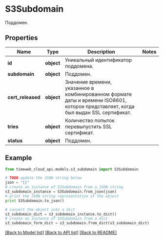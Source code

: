 # S3Subdomain

Поддомен.

## Properties
Name | Type | Description | Notes
------------ | ------------- | ------------- | -------------
**id** | **object** | Уникальный идентификатор поддомена. | 
**subdomain** | **object** | Поддомен. | 
**cert_released** | **object** | Значение времени, указанное в комбинированном формате даты и времени ISO8601, которое представляет, когда был выдан SSL сертификат. | 
**tries** | **object** | Количество попыток перевыпустить SSL сертификат. | 
**status** | **object** | Поддомен. | 

## Example

```python
from timeweb_cloud_api.models.s3_subdomain import S3Subdomain

# TODO update the JSON string below
json = "{}"
# create an instance of S3Subdomain from a JSON string
s3_subdomain_instance = S3Subdomain.from_json(json)
# print the JSON string representation of the object
print S3Subdomain.to_json()

# convert the object into a dict
s3_subdomain_dict = s3_subdomain_instance.to_dict()
# create an instance of S3Subdomain from a dict
s3_subdomain_form_dict = s3_subdomain.from_dict(s3_subdomain_dict)
```
[[Back to Model list]](../README.md#documentation-for-models) [[Back to API list]](../README.md#documentation-for-api-endpoints) [[Back to README]](../README.md)


